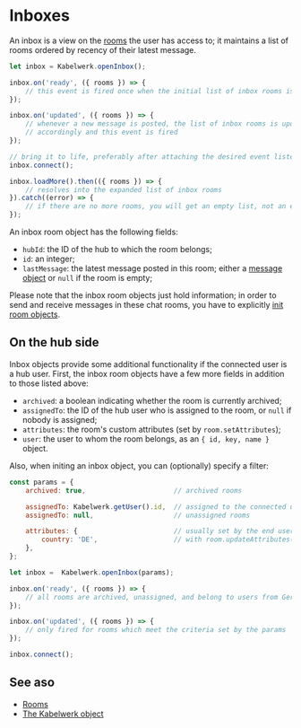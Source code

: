 # Inboxes

An inbox is a view on the [rooms](./rooms.md) the user has access to; it maintains a list of rooms ordered by recency of their latest message.

```js
let inbox = Kabelwerk.openInbox();

inbox.on('ready', ({ rooms }) => {
    // this event is fired once when the initial list of inbox rooms is loaded
});

inbox.on('updated', ({ rooms }) => {
    // whenever a new message is posted, the list of inbox rooms is updated
    // accordingly and this event is fired
});

// bring it to life, preferably after attaching the desired event listeners
inbox.connect();

inbox.loadMore().then(({ rooms }) => {
    // resolves into the expanded list of inbox rooms
}).catch((error) => {
    // if there are no more rooms, you will get an empty list, not an error
});
```

An inbox room object has the following fields:

- `hubId`: the ID of the hub to which the room belongs;
- `id`: an integer;
- `lastMessage`: the latest message posted in this room; either a [message object](./rooms.md#messaging) or `null` if the room is empty;

Please note that the inbox room objects just hold information; in order to send and receive messages in these chat rooms, you have to explicitly [init room objects](./rooms.md).


## On the hub side

Inbox objects provide some additional functionality if the connected user is a hub user. First, the inbox room objects have a few more fields in addition to those listed above:

- `archived`: a boolean indicating whether the room is currently archived;
- `assignedTo`: the ID of the hub user who is assigned to the room, or `null` if nobody is assigned;
- `attributes`: the room's custom attributes (set by `room.setAttributes`);
- `user`: the user to whom the room belongs, as an `{ id, key, name }` object.

Also, when initing an inbox object, you can (optionally) specify a filter:

```js
const params = {
    archived: true,                      // archived rooms

    assignedTo: Kabelwerk.getUser().id,  // assigned to the connected user
    assignedTo: null,                    // unassigned rooms

    attributes: {                        // usually set by the end user client
        country: 'DE',                   // with room.updateAttributes()
    },
};

let inbox =  Kabelwerk.openInbox(params);

inbox.on('ready', ({ rooms }) => {
    // all rooms are archived, unassigned, and belong to users from Germany
});

inbox.on('updated', ({ rooms }) => {
    // only fired for rooms which meet the criteria set by the params
});

inbox.connect();
```


## See aso

- [Rooms](./rooms.md)
- [The Kabelwerk object](./kabelwerk.md)
